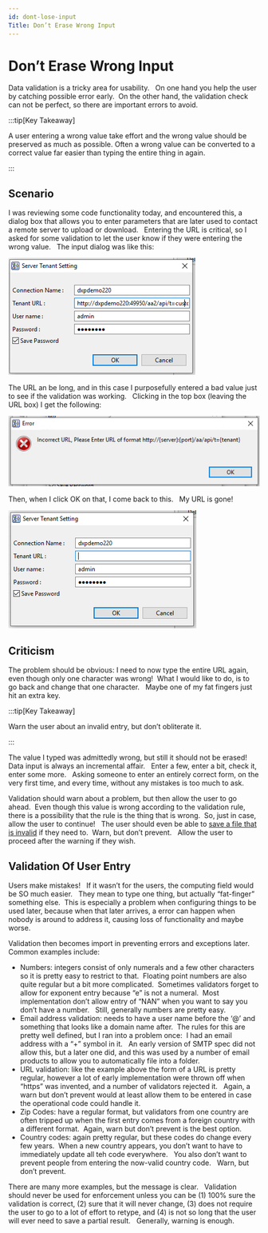 ```yaml
---
id: dont-lose-input
Title: Don’t Erase Wrong Input
---
```


#  Don’t Erase Wrong Input

Data validation is a tricky area for usability.   On one hand you help the user by catching possible error early.  On the other hand, the validation check can not be perfect, so there are important errors to avoid.

:::tip[Key Takeaway]

A user entering a wrong value take effort and the wrong value should be preserved as much as possible.  Often a wrong value can be converted to a correct value far easier than typing the entire thing in again.

:::

## Scenario

I was reviewing some code functionality today, and encountered this, a dialog box that allows you to enter parameters that are later used to contact a remote server to upload or download.   Entering the URL is critical, so I asked for some validation to let the user know if they were entering the wrong value.   The input dialog was like this:

![](part12-losing-input-img1.png)

The URL an be long, and in this case I purposefully entered a bad value just to see if the validation was working.   Clicking in the top box (leaving the URL box) I get the following:

![](part12-losing-input-img2.png)

Then, when I click OK on that, I come back to this.   My URL is gone!

![](part12-losing-input-img3.png)

## Criticism

The problem should be obvious: I need to now type the entire URL again, even though only one character was wrong!  What I would like to do, is to go back and change that one character.   Maybe one of my fat fingers just hit an extra key.

:::tip[Key Takeaway]

Warn the user about an invalid entry, but don’t obliterate it.

:::

The value I typed was admittedly wrong, but still it should not be erased!   Data input is always an incremental affair.   Enter a few, enter a bit, check it, enter some more.   Asking someone to enter an entirely correct form, on the very first time, and every time, without any mistakes is too much to ask.

Validation should warn about a problem, but then allow the user to go ahead.  Even though this value is wrong according to the validation rule, there is a possibility that the rule is the thing that is wrong.  So, just in case, allow the user to continue!   The user should even be able to [save a file that is invalid](https://agiletribe.purplehillsbooks.com/2019/10/09/let-me-save-incomplete-files/) if they need to.  Warn, but don’t prevent.   Allow the user to proceed after the warning if they wish.

## Validation Of User Entry

Users make mistakes!   If it wasn’t for the users, the computing field would be SO much easier.   They mean to type one thing, but actually “fat-finger” something else.  This is especially a problem when configuring things to be used later, because when that later arrives, a error can happen when nobody is around to address it, causing loss of functionality and maybe worse.

Validation then becomes import in preventing errors and exceptions later.   Common examples include:

*   Numbers: integers consist of only numerals and a few other characters so it is pretty easy to restrict to that.  Floating point numbers are also quite regular but a bit more complicated.  Sometimes validators forget to allow for exponent entry because “e” is not a numeral.  Most implementation don’t allow entry of “NAN” when you want to say you don’t have a number.   Still, generally numbers are pretty easy.
*   Email address validation: needs to have a user name before the ‘@’ and something that looks like a domain name after.  The rules for this are pretty well defined, but I ran into a problem once:  I had an email address with a “+” symbol in it.   An early version of SMTP spec did not allow this, but a later one did, and this was used by a number of email products to allow you to automatically file into a folder.
*   URL validation: like the example above the form of a URL is pretty regular, however a lot of early implementation were thrown off when “https” was invented, and a number of validators rejected it.   Again, a warn but don’t prevent would at least allow them to be entered in case the operational code could handle it.
*   Zip Codes: have a regular format, but validators from one country are often tripped up when the first entry comes from a foreign country with a different format.  Again, warn but don’t prevent is the best option.
*   Country codes: again pretty regular, but these codes do change every few years.  When a new country appears, you don’t want to have to immediately update all teh code everywhere.   You also don’t want to prevent people from entering the now-valid country code.   Warn, but don’t prevent.

There are many more examples, but the message is clear.   Validation should never be used for enforcement unless you can be (1) 100% sure the validation is correct, (2) sure that it will never change, (3) does not require the user to go to a lot of effort to retype, and (4) is not so long that the user will ever need to save a partial result.   Generally, warning is enough.